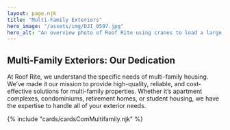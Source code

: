```yaml
---
layout: page.njk
title: "Multi-Family Exteriors"
hero_image: "/assets/img/DJI_0597.jpg"
hero_alt: "An overview photo of Roof Rite using cranes to load a large, 5-story apartment complex building with CertainTeed Landmark shingles in Moire Black. The complex is in a city in Utah, and sports fields, suburbs, and the mountains are visible in the background."
---
```


## Multi-Family Exteriors: Our Dedication

At Roof Rite, we understand the specific needs of multi-family housing. We’ve made it our mission to provide high-quality, reliable, and cost-effective solutions for multi-family properties. Whether it’s apartment complexes, condominiums, retirement homes, or student housing, we have the expertise to handle all of your exterior needs.

<div class="breakout">
  {% include "cards/cardsComMultifamily.njk" %}
  <!-- Possible Gallery Here -->
</div>
